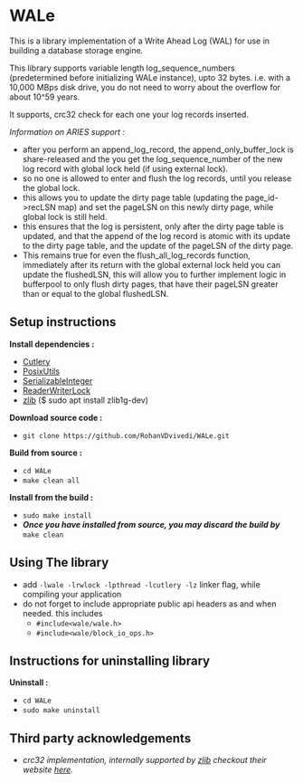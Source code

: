 # WALe
This is a library implementation of a Write Ahead Log (WAL) for use in building a database storage engine.

This library supports variable length log_sequence_numbers (predetermined before initializing WALe instance), upto 32 bytes. i.e. with a 10,000 MBps disk drive, you do not need to worry about the overflow for about 10^59 years.

It supports, crc32 check for each one your log records inserted.

*Information on ARIES support :*
 * after you perform an append_log_record, the append_only_buffer_lock is share-released and the you get the log_sequence_number of the new log record with global lock held (if using external lock).
 * so no one is allowed to enter and flush the log records, until you release the global lock.
 * this allows you to update the dirty page table (updating the page_id->recLSN map) and set the pageLSN on this newly dirty page, while global lock is still held.
 * this ensures that the log is persistent, only after the dirty page table is updated, and that the append of the log record is atomic with its update to the dirty page table, and the update of the pageLSN of the dirty page.
 * This remains true for even the flush_all_log_records function, immediately after its return with the global external lock held you can update the flushedLSN, this will allow you to further implement logic in bufferpool to only flush dirty pages, that have their pageLSN greater than or equal to the global flushedLSN.

## Setup instructions
**Install dependencies :**
 * [Cutlery](https://github.com/RohanVDvivedi/Cutlery)
 * [PosixUtils](https://github.com/RohanVDvivedi/PosixUtils)
 * [SerializableInteger](https://github.com/RohanVDvivedi/SerializableInteger)
 * [ReaderWriterLock](https://github.com/RohanVDvivedi/ReaderWriterLock)
 * [zlib](https://github.com/madler/zlib)      ($ sudo apt install zlib1g-dev)

**Download source code :**
 * `git clone https://github.com/RohanVDvivedi/WALe.git`

**Build from source :**
 * `cd WALe`
 * `make clean all`

**Install from the build :**
 * `sudo make install`
 * ***Once you have installed from source, you may discard the build by*** `make clean`

## Using The library
 * add `-lwale -lrwlock -lpthread -lcutlery -lz` linker flag, while compiling your application
 * do not forget to include appropriate public api headers as and when needed. this includes
   * `#include<wale/wale.h>`
   * `#include<wale/block_io_ops.h>`

## Instructions for uninstalling library

**Uninstall :**
 * `cd WALe`
 * `sudo make uninstall`

## Third party acknowledgements
 * *crc32 implementation, internally supported by [zlib](https://github.com/madler/zlib) checkout their website [here](https://zlib.net/).*
